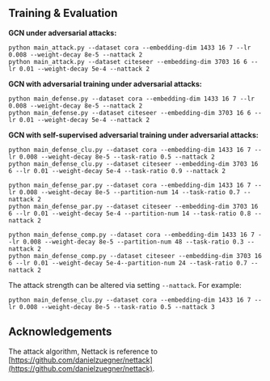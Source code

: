 ## Training \& Evaluation

**GCN under adversarial attacks:**

```
python main_attack.py --dataset cora --embedding-dim 1433 16 7 --lr 0.008 --weight-decay 8e-5 --nattack 2
python main_attack.py --dataset citeseer --embedding-dim 3703 16 6 --lr 0.01 --weight-decay 5e-4 --nattack 2
```

**GCN with adversarial training under adversarial attacks:**

```
python main_defense.py --dataset cora --embedding-dim 1433 16 7 --lr 0.008 --weight-decay 8e-5 --nattack 2
python main_defense.py --dataset citeseer --embedding-dim 3703 16 6 --lr 0.01 --weight-decay 5e-4 --nattack 2
```

**GCN with self-supervised adversarial training under adversarial attacks:**

```
python main_defense_clu.py --dataset cora --embedding-dim 1433 16 7 --lr 0.008 --weight-decay 8e-5 --task-ratio 0.5 --nattack 2
python main_defense_clu.py --dataset citeseer --embedding-dim 3703 16 6 --lr 0.01 --weight-decay 5e-4 --task-ratio 0.9 --nattack 2

python main_defense_par.py --dataset cora --embedding-dim 1433 16 7 --lr 0.008 --weight-decay 8e-5 --partition-num 14 --task-ratio 0.7 --nattack 2
python main_defense_par.py --dataset citeseer --embedding-dim 3703 16 6 --lr 0.01 --weight-decay 5e-4 --partition-num 14 --task-ratio 0.8 --nattack 2

python main_defense_comp.py --dataset cora --embedding-dim 1433 16 7 --lr 0.008 --weight-decay 8e-5 --partition-num 48 --task-ratio 0.3 --nattack 2
python main_defense_comp.py --dataset citeseer --embedding-dim 3703 16 6 --lr 0.01 --weight-decay 5e-4--partition-num 24 --task-ratio 0.7 --nattack 2
```

The attack strength can be altered via setting ```--nattack```. For example:

```
python main_defense_clu.py --dataset cora --embedding-dim 1433 16 7 --lr 0.008 --weight-decay 8e-5 --task-ratio 0.5 --nattack 3
```

## Acknowledgements

The attack algorithm, Nettack is reference to [https://github.com/danielzuegner/nettack](https://github.com/danielzuegner/nettack).

